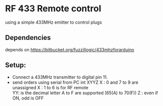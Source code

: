 # RF 433 Remote control

using a simple 433MHz emitter to control plugs

## Dependencies

depends on https://bitbucket.org/fuzzillogic/433mhzforarduino

## Setup:
*  Connect a 433MHz transmitter to digital pin 11.
*  send orders using serial from PC
   int XYYZ
   X : 0 and 7 to 9 are unassigned
   X : 1 to 6 is for RF remote    
   YY: is the decimal letter A to F are supported (65(A) to 70(F))
   Z : even if ON, odd is OFF
